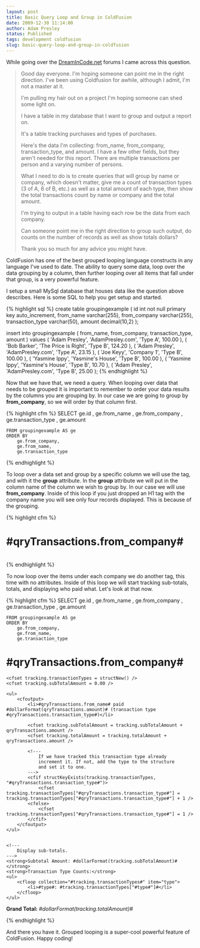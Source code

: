 ```yaml
---
layout: post
title: Basic Query Loop and Group in ColdFusion
date: 2009-12-30 11:14:00
author: Adam Presley
status: Published
tags: development coldfusion
slug: basic-query-loop-and-group-in-coldfusion
---
```

While going over the [DreamInCode.net](http://www.dreamincode.net) forums I 
came across this question.   

> Good day everyone. I'm hoping someone can point me in the right
> direction. I've been using Coldfusion for awhile, although I admit,
> I'm not a master at it.  
>   
> I'm pulling my hair out on a project I'm hoping someone can shed some
> light on.  
>   
> I have a table in my database that I want to group and output a report
> on.  
>   
> It's a table tracking purchases and types of purchases.  
>   
> Here's the data I'm collecting: from_name, from_company,
> transaction_type, and amount. I have a few other fields, but they
> aren't needed for this report. There are multiple transactions per
> person and a varying number of persons.  
>   
> What I need to do is to create queries that will group by name or
> company, which doesn't matter, give me a count of transaction types (3
> of A, 6 of B, etc.) as well as a total amount of each type, then show
> the total transactions count by name or company and the total amount.  
>   
> I'm trying to output in a table having each row be the data from each
> company.  
>   
> Can someone point me in the right direction to group such output, do
> counts on the number of records as well as show totals dollars?  
>   
> Thank you so much for any advice you might have.

  
ColdFusion has one of the best grouped looping language constructs in
any language I've used to date. The ability to query some data, loop
over the data grouping by a column, then further looping over all items
that fall under that group, is a very powerful feature.  
  
I setup a small MySql database that houses data like the question above
describes. Here is some SQL to help you get setup and started.  
  
{% highlight sql %}
create table groupingexample (
	id int not null primary key auto_increment,
	from_name varchar(255),
	from_company varchar(255),
	transaction_type varchar(50),
	amount decimal(10,2)
);

insert into groupingexample
	( from_name, from_company, transaction_type, amount )
values
	( 'Adam Presley', 'AdamPresley.com', 'Type A', 100.00 ),
	( 'Bob Barker', 'The Price is Right', 'Type B', 124.20 ),
	( 'Adam Presley', 'AdamPresley.com', 'Type A', 23.15 ),
	( 'Joe Keyy', 'Company 1', 'Type B', 100.00 ),
	( 'Yasmine Ippy', 'Yasmine\'s House', 'Type B', 100.00 ),
	( 'Yasmine Ippy', 'Yasmine\'s House', 'Type B', 10.70 ),
	( 'Adam Presley', 'AdamPresley.com', 'Type B', 25.00 );
{% endhighlight %}

Now that we have that, we need a query. When looping over data that
needs to be grouped it is important to remember to order your data
results by the columns you are grouping by. In our case we are going to
group by **from_company**, so we will order by that column first.  

{% highlight cfm %}
<cfquery name="qryTransactions" datasource="cfexamples">
	SELECT
		  ge.id
		, ge.from_name
		, ge.from_company
		, ge.transaction_type
		, ge.amount

	FROM groupingexample AS ge
	ORDER BY
		ge.from_company,
		ge.from_name,
		ge.transaction_type
</cfquery>
{% endhighlight %}

To loop over a data set and group by a specific column we will use the
tag, and with it the **group** attribute. In the **group** attribute we
will put in the column name of the column we wish to group by. In our
case we will use **from_company**. Inside of this loop if you just
dropped an H1 tag with the company name you will see only four records
displayed. This is because of the grouping.  

{% highlight cfm %}
<cfoutput query="qryTransactions" group="from_company">
	<h1>#qryTransactions.from_company#</h1>
</cfoutput>  
{% endhighlight %}

To now loop over the items under each company we do another tag, this
time with no attributes. Inside of this loop we will start tracking
sub-totals, totals, and displaying who paid what. Let's look at that
now.  
  
{% highlight cfm %}
<cfquery name="qryTransactions" datasource="cfexamples">
	SELECT
		  ge.id
		, ge.from_name
		, ge.from_company
		, ge.transaction_type
		, ge.amount

	FROM groupingexample AS ge
	ORDER BY
		ge.from_company,
		ge.from_name,
		ge.transaction_type
</cfquery>

<cfset tracking = structNew() />
<cfset tracking.totalAmount = 0.00 />

<cfoutput query="qryTransactions" group="from_company">
	<h1>#qryTransactions.from_company#</h1>

	<cfset tracking.transactionTypes = structNew() />
	<cfset tracking.subTotalAmount = 0.00 />

	<ul>
		<cfoutput>
			<li>#qryTransactions.from_name# paid #dollarFormat(qryTransactions.amount)# (transaction type #qryTransactions.transaction_type#)</li>

			<cfset tracking.subTotalAmount = tracking.subTotalAmount + qryTransactions.amount />
			<cfset tracking.totalAmount = tracking.totalAmount + qryTransactions.amount />

			<!---
				If we have tracked this transaction type already
				increment it. If not, add the type to the structure
				and set it to one.
			--->
			<cfif structKeyExists(tracking.transactionTypes, "#qryTransactions.transaction_type#")>
				<cfset tracking.transactionTypes["#qryTransactions.transaction_type#"] = tracking.transactionTypes["#qryTransactions.transaction_type#"] + 1 />
			<cfelse>
				<cfset tracking.transactionTypes["#qryTransactions.transaction_type#"] = 1 />
			</cfif>
		</cfoutput>
	</ul>


	<!---
		Display sub-totals.
	--->
	<strong>Subtotal Amount: #dollarFormat(tracking.subTotalAmount)#</strong>
	<strong>Transaction Type Counts:</strong>
	<ul>
		<cfloop collection="#tracking.transactionTypes#" item="type">
			<li>#type#: #tracking.transactionTypes["#type#"]#</li>
		</cfloop>
	</ul>
</cfoutput>

<strong>Grand Total:</strong> <em><cfoutput>#dollarFormat(tracking.totalAmount)#</cfoutput></em>

<cfdump var="#qryTransactions#" />
{% endhighlight %}

And there you have it. Grouped looping is a super-cool powerful feature
of ColdFusion. Happy coding!  
